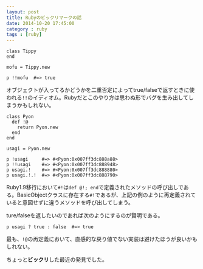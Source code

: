 ```yaml
---
layout: post
title: Rubyのビックリマークの話
date: 2014-10-20 17:45:00
category : ruby
tags : [ruby]
---
```


    class Tippy
    end
    
    mofu = Tippy.new
    
    p !!mofu  #=> true

オブジェクトが入ってるかどうかを二重否定によってtrue/falseで返すときに使われる`!!`のイディオム。Rubyだとこのやり方は思わぬ形でバグを生み出してしまうかもしれない。

    class Pyon
      def !@
        return Pyon.new
      end
    end
    
    usagi = Pyon.new
    
    p !usagi     #=> #<Pyon:0x007ff3dc888a88>
    p !!usagi    #=> #<Pyon:0x007ff3dc888948>
    p usagi.!    #=> #<Pyon:0x007ff3dc888880>
    p usagi.!.!  #=> #<Pyon:0x007ff3dc888790>

Ruby1.9移行において`#!`は`def @!; end`で定義されたメソッドの呼び出しである。BasicObjectクラスに存在する`#!`であるが、上記の例のように再定義されていると意図せずに違うメソッドを呼び出してしまう。

ture/falseを返したいのであれば次のようにするのが賢明である。

    p usagi ? true : false  #=> true

最も、`!@`の再定義において、直感的な戻り値でない実装は避けたほうが良いかもしれない。

ちょっと**ビックリ**した最近の発見でした。